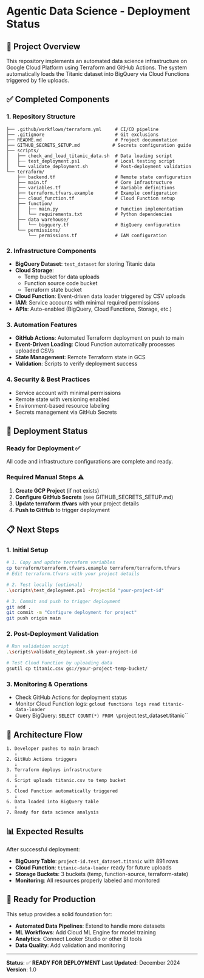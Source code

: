 # Agentic Data Science - Deployment Status

## 🎯 Project Overview
This repository implements an automated data science infrastructure on Google Cloud Platform using Terraform and GitHub Actions. The system automatically loads the Titanic dataset into BigQuery via Cloud Functions triggered by file uploads.

## ✅ Completed Components

### 1. Repository Structure
```
├── .github/workflows/terraform.yml     # CI/CD pipeline
├── .gitignore                          # Git exclusions
├── README.md                           # Project documentation
├── GITHUB_SECRETS_SETUP.md            # Secrets configuration guide
├── scripts/
│   ├── check_and_load_titanic_data.sh  # Data loading script
│   ├── test_deployment.ps1             # Local testing script
│   └── validate_deployment.sh          # Post-deployment validation
└── terraform/
    ├── backend.tf                      # Remote state configuration
    ├── main.tf                         # Core infrastructure
    ├── variables.tf                    # Variable definitions
    ├── terraform.tfvars.example        # Example configuration
    ├── cloud_function.tf               # Cloud Function setup
    ├── function/
    │   ├── main.py                     # Function implementation
    │   └── requirements.txt            # Python dependencies
    ├── data warehouse/
    │   └── bigquery.tf                 # BigQuery configuration
    └── permissions/
        └── permissions.tf              # IAM configuration
```

### 2. Infrastructure Components
- **BigQuery Dataset**: `test_dataset` for storing Titanic data
- **Cloud Storage**: 
  - Temp bucket for data uploads
  - Function source code bucket
  - Terraform state bucket
- **Cloud Function**: Event-driven data loader triggered by CSV uploads
- **IAM**: Service accounts with minimal required permissions
- **APIs**: Auto-enabled (BigQuery, Cloud Functions, Storage, etc.)

### 3. Automation Features
- **GitHub Actions**: Automated Terraform deployment on push to main
- **Event-Driven Loading**: Cloud Function automatically processes uploaded CSVs
- **State Management**: Remote Terraform state in GCS
- **Validation**: Scripts to verify deployment success

### 4. Security & Best Practices
- Service account with minimal permissions
- Remote state with versioning enabled
- Environment-based resource labeling
- Secrets management via GitHub Secrets

## 🚀 Deployment Status

### Ready for Deployment ✅
All code and infrastructure configurations are complete and ready.

### Required Manual Steps ⚠️
1. **Create GCP Project** (if not exists)
2. **Configure GitHub Secrets** (see GITHUB_SECRETS_SETUP.md)
3. **Update terraform.tfvars** with your project details
4. **Push to GitHub** to trigger deployment

## 📋 Next Steps

### 1. Initial Setup
```bash
# 1. Copy and update terraform variables
cp terraform/terraform.tfvars.example terraform/terraform.tfvars
# Edit terraform.tfvars with your project details

# 2. Test locally (optional)
.\scripts\test_deployment.ps1 -ProjectId "your-project-id"

# 3. Commit and push to trigger deployment
git add .
git commit -m "Configure deployment for project"
git push origin main
```

### 2. Post-Deployment Validation
```bash
# Run validation script
.\scripts\validate_deployment.sh your-project-id

# Test Cloud Function by uploading data
gsutil cp titanic.csv gs://your-project-temp-bucket/
```

### 3. Monitoring & Operations
- Check GitHub Actions for deployment status
- Monitor Cloud Function logs: `gcloud functions logs read titanic-data-loader`
- Query BigQuery: `SELECT COUNT(*) FROM \`project.test_dataset.titanic\``

## 🔧 Architecture Flow

```
1. Developer pushes to main branch
   ↓
2. GitHub Actions triggers
   ↓
3. Terraform deploys infrastructure
   ↓
4. Script uploads titanic.csv to temp bucket
   ↓
5. Cloud Function automatically triggered
   ↓
6. Data loaded into BigQuery table
   ↓
7. Ready for data science analysis
```

## 📊 Expected Results

After successful deployment:
- **BigQuery Table**: `project-id.test_dataset.titanic` with 891 rows
- **Cloud Function**: `titanic-data-loader` ready for future uploads
- **Storage Buckets**: 3 buckets (temp, function-source, terraform-state)
- **Monitoring**: All resources properly labeled and monitored

## 🎯 Ready for Production

This setup provides a solid foundation for:
- **Automated Data Pipelines**: Extend to handle more datasets
- **ML Workflows**: Add Cloud ML Engine for model training
- **Analytics**: Connect Looker Studio or other BI tools
- **Data Quality**: Add validation and monitoring

---

**Status**: ✅ **READY FOR DEPLOYMENT**
**Last Updated**: December 2024
**Version**: 1.0
